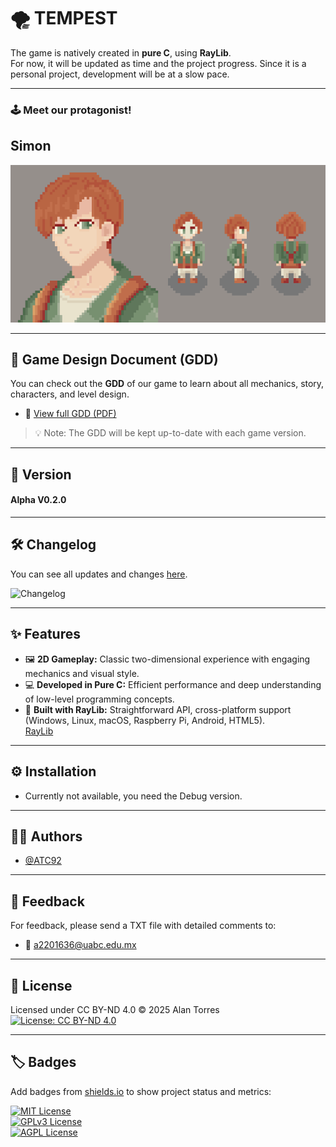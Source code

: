 # 🌪 TEMPEST
The game is natively created in **pure C**, using **RayLib**.  
For now, it will be updated as time and the project progress. Since it is a personal project, development will be at a slow pace.

---

### 🕹 Meet our protagonist!
## Simon

![SIMON](assets/Entities/_aSimon/PortraitAndShowcase/ShowCase.gif)

---

## 📝 Game Design Document (GDD)

You can check out the **GDD** of our game to learn about all mechanics, story, characters, and level design.

- 📄 [View full GDD (PDF)](GDD/TEMPEST.pdf)  

> 💡 Note: The GDD will be kept up-to-date with each game version.

---

## 🚀 Version
#### Alpha V0.2.0

---

## 🛠 Changelog
You can see all updates and changes [here](CHANGELOG.md).  

![Changelog](https://img.shields.io/badge/Changelog-Up%20to%20Date-brightgreen)

---

## ✨ Features
- 🖼 **2D Gameplay:** Classic two-dimensional experience with engaging mechanics and visual style.  
- 💻 **Developed in Pure C:** Efficient performance and deep understanding of low-level programming concepts.  
- 🎨 **Built with RayLib:** Straightforward API, cross-platform support (Windows, Linux, macOS, Raspberry Pi, Android, HTML5).  
  [RayLib](https://www.raylib.com/?utm_source=chatgpt.com)

---

## ⚙️ Installation
- Currently not available, you need the Debug version.

---

## 🧑‍💻 Authors
- [@ATC92](https://www.github.com/ATC92)

---

## 📨 Feedback
For feedback, please send a TXT file with detailed comments to:  
- 📧 a2201636@uabc.edu.mx

---

## 📜 License
Licensed under CC BY-ND 4.0 © 2025 Alan Torres
[![License: CC BY-ND 4.0](https://img.shields.io/badge/License-CC%20BY--ND%204.0-lightgrey.svg)](https://creativecommons.org/licenses/by-nd/4.0/)

---

## 🏷 Badges
Add badges from [shields.io](https://shields.io/) to show project status and metrics:  

[![MIT License](https://img.shields.io/badge/License-MIT-green.svg)](https://choosealicense.com/licenses/mit/)  
[![GPLv3 License](https://img.shields.io/badge/License-GPL%20v3-yellow.svg)](https://opensource.org/licenses/)  
[![AGPL License](https://img.shields.io/badge/license-AGPL-blue.svg)](http://www.gnu.org/licenses/agpl-3.0)
